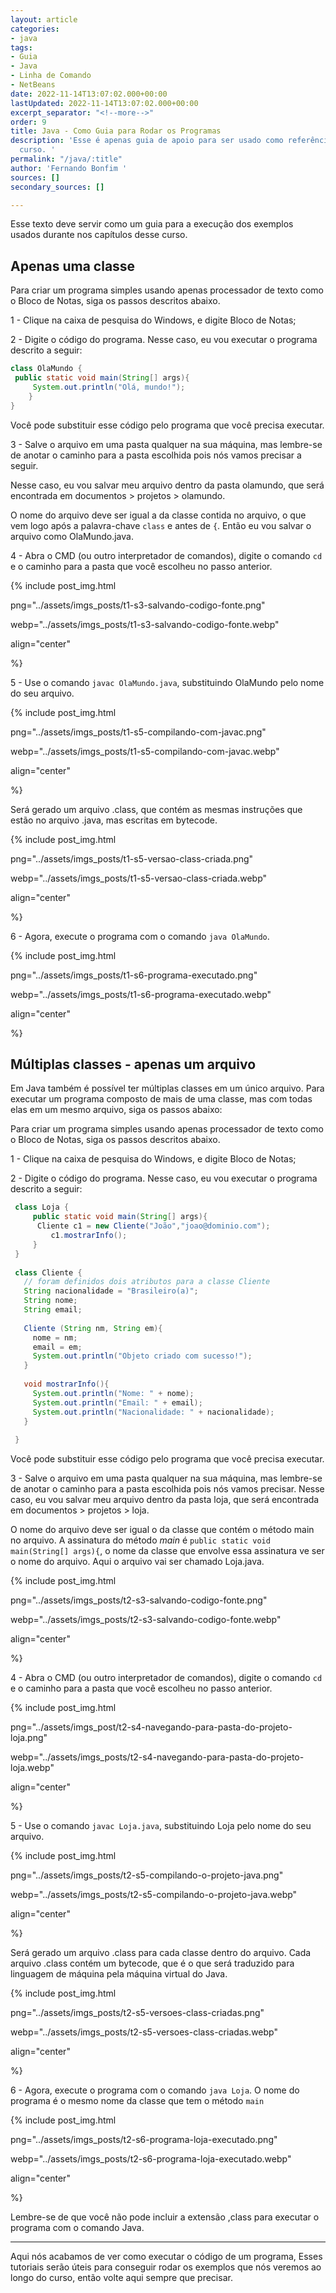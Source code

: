 ```yaml
---
layout: article
categories:
- java
tags:
- Guia
- Java
- Linha de Comando
- NetBeans
date: 2022-11-14T13:07:02.000+00:00
lastUpdated: 2022-11-14T13:07:02.000+00:00
excerpt_separator: "<!--more-->"
order: 9
title: Java - Como Guia para Rodar os Programas
description: 'Esse é apenas guia de apoio para ser usado como referência durante o
  curso. '
permalink: "/java/:title"
author: 'Fernando Bonfim '
sources: []
secondary_sources: []

---
```

Esse texto deve servir como um guia para a execução dos exemplos usados durante nos capítulos desse curso.

## Apenas uma classe

Para criar um programa simples usando apenas processador de texto como o Bloco de Notas, siga os passos descritos abaixo.

1 - Clique na caixa de pesquisa do Windows, e digite Bloco de Notas;

2 - Digite o código do programa. Nesse caso, eu vou executar o programa descrito a seguir:

```java
class OlaMundo {
 public static void main(String[] args){
     System.out.println("Olá, mundo!");
    }
}
```

Você pode substituir esse código pelo programa que você precisa executar.

3 - Salve o arquivo em uma pasta qualquer na sua máquina, mas lembre-se de anotar o caminho para a pasta escolhida pois nós vamos precisar a seguir.

Nesse caso, eu vou salvar meu arquivo dentro da pasta olamundo, que será encontrada em documentos > projetos > olamundo.

O nome do arquivo deve ser igual a da classe contida no arquivo, o que vem logo após a palavra-chave `class` e antes de `{`. Então eu vou salvar o arquivo como OlaMundo.java.

4 - Abra o CMD (ou outro interpretador de comandos), digite o comando `cd` e o caminho para a pasta que você escolheu no passo anterior.

{% include post_img.html

png="../assets/imgs_posts/t1-s3-salvando-codigo-fonte.png"

webp="../assets/imgs_posts/t1-s3-salvando-codigo-fonte.webp"

align="center"

%}

5 - Use o comando `javac OlaMundo.java`, substituindo OlaMundo pelo nome do seu arquivo.

{% include post_img.html

png="../assets/imgs_posts/t1-s5-compilando-com-javac.png"

webp="../assets/imgs_posts/t1-s5-compilando-com-javac.webp"

align="center"

%}

Será gerado um arquivo .class, que contém as mesmas instruções que estão no arquivo .java, mas escritas em bytecode.

{% include post_img.html

png="../assets/imgs_posts/t1-s5-versao-class-criada.png"

webp="../assets/imgs_posts/t1-s5-versao-class-criada.webp"

align="center"

%}

6 - Agora, execute o programa com o comando `java OlaMundo`.

{% include post_img.html

png="../assets/imgs_posts/t1-s6-programa-executado.png"

webp="../assets/imgs_posts/t1-s6-programa-executado.webp"

align="center"

%}

## Múltiplas classes - apenas um arquivo

Em Java também é possível ter múltiplas classes em um único arquivo. Para executar um programa composto de mais de uma classe, mas com todas elas em um mesmo arquivo, siga os passos abaixo:

Para criar um programa simples usando apenas processador de texto como o Bloco de Notas, siga os passos descritos abaixo.

1 - Clique na caixa de pesquisa do Windows, e digite Bloco de Notas;

2 - Digite o código do programa. Nesse caso, eu vou executar o programa descrito a seguir:

```java
 class Loja {
     public static void main(String[] args){
      Cliente c1 = new Cliente("João","joao@dominio.com");
         c1.mostrarInfo();
     }
 }
    
 class Cliente {
   // foram definidos dois atributos para a classe Cliente
   String nacionalidade = "Brasileiro(a)";
   String nome;
   String email;
      
   Cliente (String nm, String em){
     nome = nm;
     email = em;
     System.out.println("Objeto criado com sucesso!");
   }
      
   void mostrarInfo(){
     System.out.println("Nome: " + nome);
     System.out.println("Email: " + email);
     System.out.println("Nacionalidade: " + nacionalidade);
   }
     
 }
```

Você pode substituir esse código pelo programa que você precisa executar.

3 - Salve o arquivo em uma pasta qualquer na sua máquina, mas lembre-se de anotar o caminho para a pasta escolhida pois nós vamos precisar. Nesse caso, eu vou salvar meu arquivo dentro da pasta loja, que será encontrada em documentos > projetos > loja.

O nome do arquivo deve ser igual o da classe que contém o método main no arquivo. A assinatura do método _main_ é `public static void main(String[] args){`, o nome da classe que envolve essa assinatura ve ser o nome do arquivo. Aqui o arquivo vai ser chamado Loja.java.

{% include post_img.html

png="../assets/imgs_posts/t2-s3-salvando-codigo-fonte.png"

webp="../assets/imgs_posts/t2-s3-salvando-codigo-fonte.webp"

align="center"

%}

4 - Abra o CMD (ou outro interpretador de comandos), digite o comando `cd` e o caminho para a pasta que você escolheu no passo anterior.

{% include post_img.html

png="../assets/imgs_post/t2-s4-navegando-para-pasta-do-projeto-loja.png"

webp="../assets/imgs_posts/t2-s4-navegando-para-pasta-do-projeto-loja.webp"

align="center"

%}

5 - Use o comando `javac Loja.java`, substituindo Loja pelo nome do seu arquivo.

{% include post_img.html

png="../assets/imgs_posts/t2-s5-compilando-o-projeto-java.png"

webp="../assets/imgs_posts/t2-s5-compilando-o-projeto-java.webp"

align="center"

%}

Será gerado um arquivo .class para cada classe dentro do arquivo. Cada arquivo .class contém um bytecode, que é o que será traduzido para  linguagem de máquina pela máquina virtual do Java.

{% include post_img.html

png="../assets/imgs_posts/t2-s5-versoes-class-criadas.png"

webp="../assets/imgs_posts/t2-s5-versoes-class-criadas.webp"

align="center"

%}

6 - Agora, execute o programa com o comando `java Loja`. O nome do programa é o mesmo nome da classe que tem o método `main`

{% include post_img.html

png="../assets/imgs_posts/t2-s6-programa-loja-executado.png"

webp="../assets/imgs_posts/t2-s6-programa-loja-executado.webp"

align="center"

%}

Lembre-se de que você não pode incluir a extensão ,class para executar o programa com o comando Java.

***

Aqui nós acabamos de ver como executar o código de um programa, Esses tutoriais serão úteis para conseguir rodar os exemplos que nós veremos ao longo do curso, então volte aqui sempre que precisar.